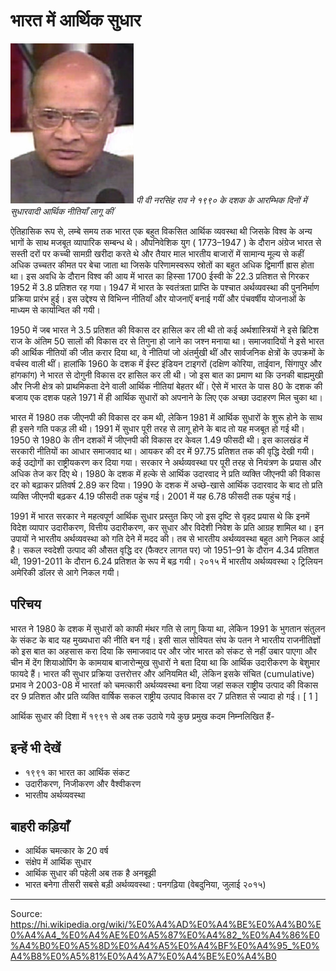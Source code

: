 # भारत में आर्थिक सुधार

![](../../images/2ebff995494ca43a.png)
*पी वी नरसिंह राव ने १९९० के दशक के आरम्भिक दिनों में सुधारवादी आर्थिक नीतियाँ लागू कीं*

ऐति‍हासि‍क रूप से, लम्बे समय तक भारत एक बहुत वि‍कसि‍त आर्थिक व्‍यवस्‍था थी जि‍सके वि‍श्‍व के अन्‍य भागों के साथ मजबूत व्‍यापारि‍क सम्बन्ध थे। औपनि‍वेशि‍क युग ( 1773–1947 ) के दौरान अंग्रेज भारत से सस्‍ती दरों पर कच्‍ची सामग्री खरीदा करते थे और तैयार माल भारतीय बाजारों में सामान्‍य मूल्‍य से कहीं अधि‍क उच्‍चतर कीमत पर बेचा जाता था जि‍सके परि‍णामस्‍वरूप स्रोतों का बहुत अधिक द्विमार्गी ह्रास होता था। इस अवधि‍ के दौरान वि‍श्‍व की आय में भारत का हि‍स्‍सा 1700 ईस्वी के 22.3 प्रतिशत से गि‍रकर 1952 में 3.8 प्रति‍शत रह गया। 1947 में भारत के स्‍वतंत्रता प्राप्‍ति‍ के पश्‍चात अर्थव्‍यवस्‍था की पुननि‍र्माण प्रक्रि‍या प्रारंभ हुई। इस उद्देश्‍य से वि‍भि‍न्‍न नीति‍यॉं और योजनाऍं बनाई गयीं और पंचवर्षीय योजनाओं के माध्‍यम से कार्यान्‍वि‍त की गयी।

1950 में जब भारत ने 3.5 प्रतिशत की विकास दर हासिल कर ली थी तो कई अर्थशास्त्रियों ने इसे ब्रिटिश राज के अंतिम 50 सालों की विकास दर से तिगुना हो जाने का जश्न मनाया था। समाजवादियों ने इसे भारत की आर्थिक नीतियों की जीत करार दिया था, वे नीतियां जो अंतर्मुखी थीं और सार्वजनिक क्षेत्रों के उपक्रमों के वर्चस्व वाली थीं। हालांकि 1960 के दशक में ईस्ट इंडियन टाइगरों (दक्षिण कोरिया, ताईवान, सिंगापुर और हांगकांग) ने भारत से दोगुनी विकास दर हासिल कर ली थी। जो इस बात का प्रमाण था कि उनकी बाह्यमुखी और निजी क्षेत्र को प्राथमिकता देने वाली आर्थिक नीतियां बेहतर थीं। ऐसे में भारत के पास 80 के दशक की बजाय एक दशक पहले 1971 में ही आर्थिक सुधारों को अपनाने के लिए एक अच्छा उदाहरण मिल चुका था।

भारत में 1980 तक जीएनपी की विकास दर कम थी, लेकिन 1981 में आर्थिक सुधारों के शुरू होने के साथ ही इसने गति पकड़ ली थी। 1991 में सुधार पूरी तरह से लागू होने के बाद तो यह मजबूत हो गई थी। 1950 से 1980 के तीन दशकों में जीएनपी की विकास दर केवल 1.49 फीसदी थी। इस कालखंड में सरकारी नीतियों का आधार समाजवाद था। आयकर की दर में 97.75 प्रतिशत तक की वृद्धि देखी गयी। कई उद्योगों का राष्ट्रीयकरण कर दिया गया। सरकार ने अर्थव्यवस्था पर पूरी तरह से नियंत्रण के प्रयास और अधिक तेज कर दिए थे। 1980 के दशक में हल्के से आर्थिक उदारवाद ने प्रति व्यक्ति जीएनपी की विकास दर को बढ़ाकर प्रतिवर्ष 2.89 कर दिया। 1990 के दशक में अच्छे-खासे आर्थिक उदारवाद के बाद तो प्रति व्यक्ति जीएनपी बढ़कर 4.19 फीसदी तक पहुंच गई। 2001 में यह 6.78 फीसदी तक पहुंच गई।

1991 में भारत सरकार ने महत्‍वपूर्ण आर्थिक सुधार प्रस्‍तुत कि‍ए जो इस दृष्‍टि‍ से वृहद प्रयास थे कि इनमें वि‍देश व्‍यापार उदारीकरण, वि‍त्तीय उदारीकरण, कर सुधार और वि‍देशी नि‍वेश के प्रति‍ आग्रह शामि‍ल था। इन उपायों ने भारतीय अर्थव्‍यवस्‍था को गति‍ देने में मदद की। तब से भारतीय अर्थव्‍यवस्‍था बहुत आगे नि‍कल आई है। सकल स्‍वदेशी उत्‍पाद की औसत वृद्धि दर (फैक्‍टर लागत पर) जो 1951–91 के दौरान 4.34 प्रति‍शत थी, 1991-2011 के दौरान 6.24 प्रति‍शत के रूप में बढ़ गयी। २०१५ में भारतीय अर्थव्यवस्था २ ट्रिलियन अमेरिकी डॉलर से आगे निकल गयी।

## परिचय

भारत ने 1980 के दशक में सुधारों को काफी मंथर गति से लागू किया था, लेकिन 1991 के भुगतान संतुलन के संकट के बाद यह मुख्यधारा की नीति बन गई। इसी साल सोवियत संघ के पतन ने भारतीय राजनीतिज्ञों को इस बात का अहसास करा दिया कि समाजवाद पर और जोर भारत को संकट से नहीं उबार पाएगा और चीन में देंग शियाओपिंग के कामयाब बाजारोन्मुख सुधारों ने बता दिया था कि आर्थिक उदारीकरण के बेशुमार फायदे हैं। भारत की सुधार प्रक्रिया उत्तरोत्तर और अनियमित थी, लेकिन इसके संचित (cumulative) प्रभाव ने 2003-08 में भारतf को चमत्कारी अर्थव्यवस्था बना दिया जहां सकल राष्ट्रीय उत्पाद की विकास दर 9 प्रतिशत और प्रति व्यक्ति वार्षिक सकल राष्ट्रीय उत्पाद विकास दर 7 प्रतिशत से ज्यादा हो गई। [ 1 ]

आर्थिक सुधार की दिशा में १९९१ से अब तक उठाये गये कुछ प्रमुख कदम निम्नलिखित हैं-

## इन्हें भी देखें

- १९९१ का भारत का आर्थिक संकट
- उदारीकरण, निजीकरण और वैश्वीकरण
- भारतीय अर्थव्यवस्था

## बाहरी कड़ियाँ

- आर्थिक चमत्कार के 20 वर्ष
- संक्षेप में आर्थिक सुधार
- आर्थिक सुधार की पहेली अब तक है अनबूझी
- भारत बनेगा तीसरी सबसे बड़ी अर्थव्यवस्था : पनगढ़िया (वेबदुनिया, जुलाई २०१५)

---
Source: https://hi.wikipedia.org/wiki/%E0%A4%AD%E0%A4%BE%E0%A4%B0%E0%A4%A4_%E0%A4%AE%E0%A5%87%E0%A4%82_%E0%A4%86%E0%A4%B0%E0%A5%8D%E0%A4%A5%E0%A4%BF%E0%A4%95_%E0%A4%B8%E0%A5%81%E0%A4%A7%E0%A4%BE%E0%A4%B0

